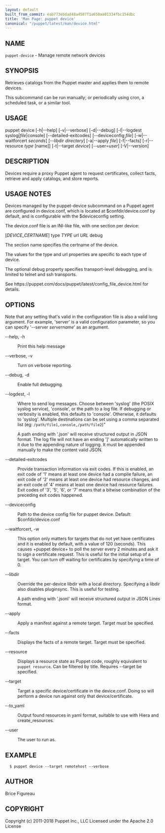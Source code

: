 ```yaml
---
layout: default
built_from_commit: eab773ebdad48a4587f1a650aa01334fbc154dbc
title: 'Man Page: puppet device'
canonical: "/puppet/latest/man/device.html"
---
```


<div class='mp'>
<h2 id="NAME">NAME</h2>
<p class="man-name">
  <code>puppet-device</code> - <span class="man-whatis">Manage remote network devices</span>
</p>

<h2 id="SYNOPSIS">SYNOPSIS</h2>

<p>Retrieves catalogs from the Puppet master and applies them to remote devices.</p>

<p>This subcommand can be run manually; or periodically using cron,
a scheduled task, or a similar tool.</p>

<h2 id="USAGE">USAGE</h2>

<p>  puppet device [-h|--help] [-v|--verbose] [-d|--debug]
                [-l|--logdest syslog|<var>file</var>|console] [--detailed-exitcodes]
                [--deviceconfig <var>file</var>] [-w|--waitforcert <var>seconds</var>]
                [--libdir <var>directory</var>]
                [-a|--apply <var>file</var>] [-f|--facts] [-r|--resource <var>type</var> [name]]
                [-t|--target <var>device</var>] [--user=<var>user</var>] [-V|--version]</p>

<h2 id="DESCRIPTION">DESCRIPTION</h2>

<p>Devices require a proxy Puppet agent to request certificates, collect facts,
retrieve and apply catalogs, and store reports.</p>

<h2 id="USAGE-NOTES">USAGE NOTES</h2>

<p>Devices managed by the puppet-device subcommand on a Puppet agent are
configured in device.conf, which is located at $confdir/device.conf by default,
and is configurable with the $deviceconfig setting.</p>

<p>The device.conf file is an INI-like file, with one section per device:</p>

<p>[<var>DEVICE_CERTNAME</var>]
type <var>TYPE</var>
url <var>URL</var>
debug</p>

<p>The section name specifies the certname of the device.</p>

<p>The values for the type and url properties are specific to each type of device.</p>

<p>The optional debug property specifies transport-level debugging,
and is limited to telnet and ssh transports.</p>

<p>See https://puppet.com/docs/puppet/latest/config_file_device.html for details.</p>

<h2 id="OPTIONS">OPTIONS</h2>

<p>Note that any setting that's valid in the configuration file is also a valid
long argument. For example, 'server' is a valid configuration parameter, so
you can specify '--server <var>servername</var>' as an argument.</p>

<dl>
<dt>--help, -h</dt><dd><p>Print this help message</p></dd>
<dt>--verbose, -v</dt><dd><p>Turn on verbose reporting.</p></dd>
<dt>--debug, -d</dt><dd><p>Enable full debugging.</p></dd>
<dt>--logdest, -l</dt><dd><p>Where to send log messages. Choose between 'syslog' (the POSIX syslog
service), 'console', or the path to a log file. If debugging or verbosity is
enabled, this defaults to 'console'. Otherwise, it defaults to 'syslog'.
Multiple destinations can be set using a comma separated list (eg: <code>/path/file1,console,/path/file2</code>)"</p>

<p>A path ending with '.json' will receive structured output in JSON format. The
log file will not have an ending ']' automatically written to it due to the
appending nature of logging. It must be appended manually to make the content
valid JSON.</p></dd>
<dt>--detailed-exitcodes</dt><dd><p>Provide transaction information via exit codes. If this is enabled, an exit
code of '1' means at least one device had a compile failure, an exit code of
'2' means at least one device had resource changes, and an exit code of '4'
means at least one device had resource failures. Exit codes of '3', '5', '6',
or '7' means that a bitwise combination of the preceding exit codes happened.</p></dd>
<dt>--deviceconfig</dt><dd><p>Path to the device config file for puppet device.
Default: $confdir/device.conf</p></dd>
<dt>--waitforcert, -w</dt><dd><p>This option only matters for targets that do not yet have certificates
and it is enabled by default, with a value of 120 (seconds).  This causes
+puppet device+ to poll the server every 2 minutes and ask it to sign a
certificate request.  This is useful for the initial setup of a target.
You can turn off waiting for certificates by specifying a time of 0.</p></dd>
<dt>--libdir</dt><dd><p>Override the per-device libdir with a local directory. Specifying a libdir also
disables pluginsync. This is useful for testing.</p>

<p>A path ending with '.jsonl' will receive structured output in JSON Lines
format.</p></dd>
<dt class="flush">--apply</dt><dd><p>Apply a manifest against a remote target. Target must be specified.</p></dd>
<dt class="flush">--facts</dt><dd><p>Displays the facts of a remote target. Target must be specified.</p></dd>
<dt>--resource</dt><dd><p>Displays a resource state as Puppet code, roughly equivalent to
<code>puppet resource</code>.  Can be filtered by title. Requires --target be specified.</p></dd>
<dt>--target</dt><dd><p>Target a specific device/certificate in the device.conf. Doing so will perform a
device run against only that device/certificate.</p></dd>
<dt>--to_yaml</dt><dd><p>Output found resources in yaml format, suitable to use with Hiera and
create_resources.</p></dd>
<dt class="flush">--user</dt><dd><p>The user to run as.</p></dd>
</dl>


<h2 id="EXAMPLE">EXAMPLE</h2>

<pre><code>  $ puppet device --target remotehost --verbose
</code></pre>

<h2 id="AUTHOR">AUTHOR</h2>

<p>Brice Figureau</p>

<h2 id="COPYRIGHT">COPYRIGHT</h2>

<p>Copyright (c) 2011-2018 Puppet Inc., LLC
Licensed under the Apache 2.0 License</p>

</div>
